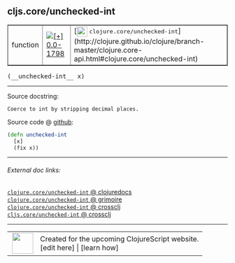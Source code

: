 ## cljs.core/unchecked-int



 <table border="1">
<tr>
<td>function</td>
<td><a href="https://github.com/cljsinfo/cljs-api-docs/tree/0.0-1798"><img valign="middle" alt="[+] 0.0-1798" title="Added in 0.0-1798" src="https://img.shields.io/badge/+-0.0--1798-lightgrey.svg"></a> </td>
<td>
[<img height="24px" valign="middle" src="http://i.imgur.com/1GjPKvB.png"> <samp>clojure.core/unchecked-int</samp>](http://clojure.github.io/clojure/branch-master/clojure.core-api.html#clojure.core/unchecked-int)
</td>
</tr>
</table>


 <samp>
(__unchecked-int__ x)<br>
</samp>

---





Source docstring:

```
Coerce to int by stripping decimal places.
```


Source code @ [github](https://github.com/clojure/clojurescript/blob/r1798/src/cljs/cljs/core.cljs#L1511-L1514):

```clj
(defn unchecked-int
  [x]
  (fix x))
```

<!--
Repo - tag - source tree - lines:

 <pre>
clojurescript @ r1798
└── src
    └── cljs
        └── cljs
            └── <ins>[core.cljs:1511-1514](https://github.com/clojure/clojurescript/blob/r1798/src/cljs/cljs/core.cljs#L1511-L1514)</ins>
</pre>

-->

---



###### External doc links:

[`clojure.core/unchecked-int` @ clojuredocs](http://clojuredocs.org/clojure.core/unchecked-int)<br>
[`clojure.core/unchecked-int` @ grimoire](http://conj.io/store/v1/org.clojure/clojure/1.7.0-beta3/clj/clojure.core/unchecked-int/)<br>
[`clojure.core/unchecked-int` @ crossclj](http://crossclj.info/fun/clojure.core/unchecked-int.html)<br>
[`cljs.core/unchecked-int` @ crossclj](http://crossclj.info/fun/cljs.core.cljs/unchecked-int.html)<br>

---

 <table>
<tr><td>
<img valign="middle" align="right" width="48px" src="http://i.imgur.com/Hi20huC.png">
</td><td>
Created for the upcoming ClojureScript website.<br>
[edit here] | [learn how]
</td></tr></table>

[edit here]:https://github.com/cljsinfo/cljs-api-docs/blob/master/cljsdoc/cljs.core_unchecked-int.cljsdoc
[learn how]:https://github.com/cljsinfo/cljs-api-docs/wiki/cljsdoc-files

<!--

This information was too distracting to show to readers, but I'll leave it
commented here since it is helpful to:

- pretty-print the data used to generate this document
- and show how to retrieve that data



The API data for this symbol:

```clj
{:ns "cljs.core",
 :name "unchecked-int",
 :signature ["[x]"],
 :history [["+" "0.0-1798"]],
 :type "function",
 :full-name-encode "cljs.core_unchecked-int",
 :source {:code "(defn unchecked-int\n  [x]\n  (fix x))",
          :title "Source code",
          :repo "clojurescript",
          :tag "r1798",
          :filename "src/cljs/cljs/core.cljs",
          :lines [1511 1514]},
 :full-name "cljs.core/unchecked-int",
 :clj-symbol "clojure.core/unchecked-int",
 :docstring "Coerce to int by stripping decimal places."}

```

Retrieve the API data for this symbol:

```clj
;; from Clojure REPL
(require '[clojure.edn :as edn])
(-> (slurp "https://raw.githubusercontent.com/cljsinfo/cljs-api-docs/catalog/cljs-api.edn")
    (edn/read-string)
    (get-in [:symbols "cljs.core/unchecked-int"]))
```

-->
